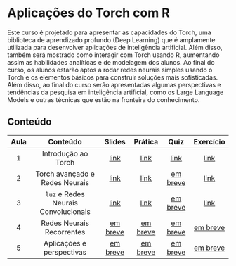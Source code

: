 
# Aplicações do Torch com R

Este curso é projetado para apresentar as capacidades do Torch, uma biblioteca de aprendizado profundo (Deep Learning) que é amplamente utilizada para desenvolver aplicações de inteligência artificial. Além disso, também será mostrado como interagir com Torch usando R, aumentando assim as habilidades analíticas e de modelagem dos alunos. Ao final do curso, os alunos estarão aptos a rodar redes neurais simples usando o Torch e os elementos básicos para construir soluções mais sofisticadas. Além disso, ao final do curso serão apresentadas algumas perspectivas e tendências da pesquisa em inteligência artificial, como os Large Language Models e outras técnicas que estão na fronteira do conhecimento.

## Conteúdo

<!-- tabela markdown com 6 colunas: aula, conteúdo, link do slide (pasta slides), link da pratica (pasta praticas), link do quiz (colocar um link de formulário google genérico) e exercício -->

| Aula | Conteúdo | Slides | Prática | Quiz | Exercício |
|:----:|:--------:|:------:|:-------:|:----:|:---------:|
| 1 | Introdução ao Torch | [link](slides/01-introducao.html) | [link](praticas/01-torch.R) | [link](https://forms.gle/2UHbjVJ86k8cYRvX9) | [link](exercicios/01-torch.R) |
| 2 | Torch avançado e Redes Neurais | [link](slides/02-autograd.html) | [link](praticas/02-avancado.R) | [em breve]( ) | [link](exercicios/02-avancado.R) |
| 3 | `luz` e Redes Neurais Convolucionais | [link](slides/03-conv.html) | [link](praticas/03-luz.r) | [em breve]( ) | [link](exercicios/03-luz.R) |
| 4 | Redes Neurais Recorrentes | [em breve]( ) | [em breve]( ) | [em breve]( ) | [em breve]( ) |
| 5 | Aplicações e perspectivas | [em breve]( ) | [em breve]( ) | [em breve]( ) | [em breve]( ) |
